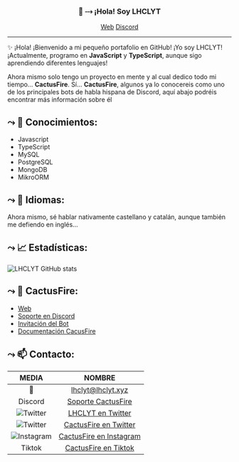 
<h3 align="center">👋 ⤏ ¡Hola! Soy LHCLYT</h3>
<p align="center">
  <a href="https://lhclyt.space/">Web</a>
  <a href="https://discord.gg/JfUmDjX">Discord</a>
</p>

---
✨ ¡Hola! ¡Bienvenido a mi pequeño portafolio en GitHub! ¡Yo soy LHCLYT!
¡Actualmente, programo en **JavaScript** y **TypeScript**, aunque sigo aprendiendo diferentes lenguajes!

Ahora mismo solo tengo un proyecto en mente y al cual dedico todo mi tiempo… **CactusFire**.
Sí... **CactusFire**, algunos ya lo conocereis como uno de los principales bots de habla hispana de Discord, aquí abajo podréis encontrar más información sobre él

## ⤳ 📝  Conocimientos:
* Javascript
* TypeScript
* MySQL
* PostgreSQL
* MongoDB
* MikroORM

## ⤳ 📝  Idiomas:
Ahora mismo, sé hablar nativamente castellano y catalán, aunque también me defiendo en inglés…

## ⤳ 📈  Estadísticas:
![LHCLYT GitHub stats](https://github-readme-stats.vercel.app/api?username=lhclyt&count_private=true&theme=dark&show_icons=true)

## ⤳ 🌵  CactusFire: 
* [Web](https://cactusfire.xyz)
* [Soporte en Discord](https://discord.cactusfire.xyz)
* [Invitación del Bot](https://invite.cactusfire.xyz)
* [Documentación CacusFire](https://cactusfire.xyz/docs)

## ⤳ 📫  Contacto: 
|              MEDIA             	|       NOMBRE       	|
|:----------------------------:	|:-------------------:	|
| 📧  	| lhclyt@lhclyt.xyz	|
| Discord 	| [Soporte CactusFire](https://discord.cactusfire.xyz)	|
| ![Twitter](https://i.imgur.com/HeZ0zJn.png) 	| [LHCLYT en Twitter](https://twitter.com/LHCLYT/)	|
| ![Twitter](https://i.imgur.com/HeZ0zJn.png) 	| [CactusFire en Twitter](https://twitter.com/CactusFire/)	|
| ![Instagram](https://i.imgur.com/tu01NLm.png) 	| [CactusFire en Instagram](https://www.instagram.com/cactusfirebot/)	|
| Tiktok	| [CactusFire en Tiktok](https://www.tiktok.com/@cactusfirebot)	|
